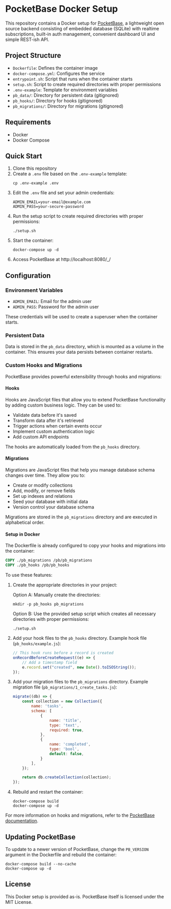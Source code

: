 # PocketBase Docker Setup

This repository contains a Docker setup for [PocketBase](https://pocketbase.io/), a lightweight open source backend consisting of embedded database (SQLite) with realtime subscriptions, built-in auth management, convenient dashboard UI and simple REST-ish API.

## Project Structure

- `Dockerfile`: Defines the container image
- `docker-compose.yml`: Configures the service
- `entrypoint.sh`: Script that runs when the container starts
- `setup.sh`: Script to create required directories with proper permissions
- `.env-example`: Template for environment variables
- `pb_data/`: Directory for persistent data (gitignored)
- `pb_hooks/`: Directory for hooks (gitignored)
- `pb_migrations/`: Directory for migrations (gitignored)

## Requirements

- Docker
- Docker Compose

## Quick Start

1. Clone this repository
2. Create a `.env` file based on the `.env-example` template:
   ```
   cp .env-example .env
   ```
3. Edit the `.env` file and set your admin credentials:
   ```
   ADMIN_EMAIL=your-email@example.com
   ADMIN_PASS=your-secure-password
   ```
4. Run the setup script to create required directories with proper permissions:
   ```
   ./setup.sh
   ```
5. Start the container:
   ```
   docker-compose up -d
   ```
6. Access PocketBase at http://localhost:8080/_/

## Configuration

### Environment Variables

- `ADMIN_EMAIL`: Email for the admin user
- `ADMIN_PASS`: Password for the admin user

These credentials will be used to create a superuser when the container starts.

### Persistent Data

Data is stored in the `pb_data` directory, which is mounted as a volume in the container. This ensures your data persists between container restarts.

### Custom Hooks and Migrations

PocketBase provides powerful extensibility through hooks and migrations:

#### Hooks

Hooks are JavaScript files that allow you to extend PocketBase functionality by adding custom business logic. They can be used to:
- Validate data before it's saved
- Transform data after it's retrieved
- Trigger actions when certain events occur
- Implement custom authentication logic
- Add custom API endpoints

The hooks are automatically loaded from the `pb_hooks` directory.

#### Migrations

Migrations are JavaScript files that help you manage database schema changes over time. They allow you to:
- Create or modify collections
- Add, modify, or remove fields
- Set up indexes and relations
- Seed your database with initial data
- Version control your database schema

Migrations are stored in the `pb_migrations` directory and are executed in alphabetical order.

#### Setup in Docker

The Dockerfile is already configured to copy your hooks and migrations into the container:

```dockerfile
COPY ./pb_migrations /pb/pb_migrations
COPY ./pb_hooks /pb/pb_hooks
```

To use these features:

1. Create the appropriate directories in your project:

   Option A: Manually create the directories:
   ```
   mkdir -p pb_hooks pb_migrations
   ```

   Option B: Use the provided setup script which creates all necessary directories with proper permissions:
   ```
   ./setup.sh
   ```

2. Add your hook files to the `pb_hooks` directory. Example hook file (`pb_hooks/example.js`):
   ```javascript
   // This hook runs before a record is created
   onRecordBeforeCreateRequest((e) => {
       // Add a timestamp field
       e.record.set("created", new Date().toISOString());
   });
   ```

3. Add your migration files to the `pb_migrations` directory. Example migration file (`pb_migrations/1_create_tasks.js`):
   ```javascript
   migrate((db) => {
       const collection = new Collection({
           name: 'tasks',
           schema: [
               {
                   name: 'title',
                   type: 'text',
                   required: true,
               },
               {
                   name: 'completed',
                   type: 'bool',
                   default: false,
               }
           ],
       });

       return db.createCollection(collection);
   });
   ```

4. Rebuild and restart the container:
   ```
   docker-compose build
   docker-compose up -d
   ```

For more information on hooks and migrations, refer to the [PocketBase documentation](https://pocketbase.io/docs/).

## Updating PocketBase

To update to a newer version of PocketBase, change the `PB_VERSION` argument in the Dockerfile and rebuild the container:

```
docker-compose build --no-cache
docker-compose up -d
```

## License

This Docker setup is provided as-is. PocketBase itself is licensed under the MIT License.
